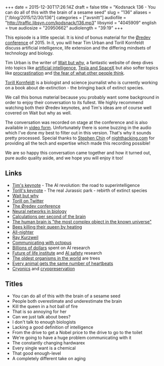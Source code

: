+++
date = 2015-12-30T17:26:14Z
draft = false
title = "Kodsnack 136 - You can do all of this with the brain of a sesame seed"
slug = "136"
aliases = ["/blog/2015/12/30/136"]
categories = ["avsnitt"]
audiofile = "http://traffic.libsyn.com/kodsnack/136.mp3"
libsynid = "4045909"
english = true
audiosize = "20950662"
audiolength = "39:19"
+++

This episode is a little special. It is kind of bonus material for the [Øredev conference](http://www.oredev.org) of 2015. In it, you will hear Tim Urban and Torill Kornfeldt discuss artificial intelligence, life extension and the differing mindsets of technology and biology.

Tim Urban is the writer of [Wait but why](http://waitbutwhy.com/), a fantastic website of deep dives into topics like [artificial intelligence](http://waitbutwhy.com/2015/01/artificial-intelligence-revolution-1.html), [Tesla and SpaceX](http://waitbutwhy.com/2015/05/elon-musk-the-worlds-raddest-man.html) but also softer topics like [procrastination](http://waitbutwhy.com/2013/10/why-procrastinators-procrastinate.html) and [the fear of what other people think](http://waitbutwhy.com/2014/06/taming-mammoth-let-peoples-opinions-run-life.html).

[Torill Kornfeldt](https://twitter.com/vet_Torill) is a biologist and science journalist who is currently working on a book about de-extinction - the bringing back of extinct species.

We call this bonus material because you probably want some background in order to enjoy their conversation to its fullest. We highly recommend watching both their Øredev keynotes, and Tim's ideas are of course well covered on Wait but why as well.

The conversation was recorded on stage at the conference and is also available in [video form](https://www.youtube.com/watch?v=xDu4-o4uFRQ). Unfortunately there is some buzzing in the audio which I've done my best to filter out in this version. That's why it sounds pretty processed. Special thanks to [Stephen Chin](http://steveonjava.com/) of [nighthacking.com](http://nighthacking.com/) for providing all the tech and expertise which made this recording possible!

We are so happy this conversation came together and how it turned out, pure audio quality aside, and we hope you will enjoy it too!

## Links ##

* [Tim's keynote](https://vimeo.com/144847615) - The AI revolution: the road to superintelligence
* [Torill's keynote](https://vimeo.com/144804778) - The real Jurassic park - rebirth of extinct species
* [Wait but why](http://waitbutwhy.com/)
* [Torill on Twitter](https://twitter.com/vet_Torill)
* [The Øredev conference](http://www.oredev.org)
* [Neural networks in biology](https://en.wikipedia.org/wiki/Biological_neural_network)
* [Calculations per second of the brain](http://www.merkle.com/brainLimits.html)
* [The human brain is "the most complex object in the known universe"](http://www.npr.org/2013/06/14/191614360/decoding-the-most-complex-object-in-the-universe)
* [Bees killing their queen by heating](https://www.youtube.com/watch?v=1h81E-hlSbQ)
* [All-nighter](http://www.wikihow.com/Pull-an-All-Nighter)
* [Ray Kurzweil](https://en.wikipedia.org/wiki/Ray_Kurzweil)
* [Communicating with octopus](https://en.wikipedia.org/wiki/Cephalopod_intelligence)
* [Billions of dollars](http://www.wired.com/2014/01/google-buying-way-making-brain-irrelevant/) spent on AI research
* [Future of life institute](https://en.wikipedia.org/wiki/Future_of_Life_Institute) and [AI safety](https://en.wikipedia.org/wiki/Existential_risk_from_artificial_general_intelligence) research
* [The oldest organisms in the world](https://en.wikipedia.org/wiki/List_of_longest-living_organisms#Clonal_plant_and_fungi_colonies) are trees
* [Every animal gets the same number of heartbeats](http://www.npr.org/templates/story/story.php?storyId=12877984)
* [Cryonics](https://en.wikipedia.org/wiki/Cryonics) and [cryopreservation](https://en.wikipedia.org/wiki/Cryopreservation)

## Titles ##

* You can do all of this with the brain of a sesame seed
* People both overestimate and underestimate the brain
* Kill the queen in a hot ball of fire
* That is so annoying for her
* Can we just talk about bees?
* I don't talk to enough biologists
* Lacking a good definition of intelligence
* From the drive to get a Nobel price to the drive to go to the toilet
* We're going to have a huge problem communicating with it
* The constantly changing hardwarex
* Every single want is a chemical
* That good enough-level
* A completely different take on aging